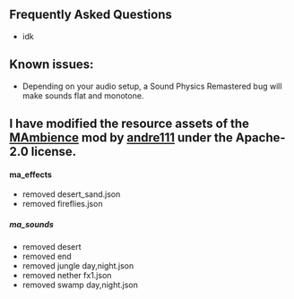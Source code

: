 ## Frequently Asked Questions
- idk


## Known issues:
- Depending on your audio setup, a Sound Physics Remastered bug will make sounds flat and monotone.


## I have modified the resource assets of the [MAmbience](https://modrinth.com/mod/mambience) mod by [andre111](https://modrinth.com/user/andre111) under the Apache-2.0 license.
#### ma_effects
- removed desert_sand.json
- removed fireflies.json
##### ma_sounds
- removed desert
- removed end
- removed jungle day,night.json
- removed nether fx1.json
- removed swamp day,night.json
